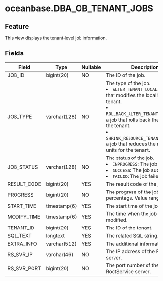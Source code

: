 oceanbase.DBA_OB_TENANT_JOBS
=================================================


Feature
--------------------

This view displays the tenant-level job information.

Fields
----------------------



| Field | Type | Nullable | Description |
|-------------|--------------|------------|-----------------------------------------------------------------------------------------------------------------------------------------------------------------------------------------------------------------------------------------------------------------------------------------------------|
| JOB_ID | bigint(20) | NO | The ID of the job. |
| JOB_TYPE | varchar(128) | NO | The type of the job. <li> `ALTER_TENANT_LOCALITY`: a job that modifies the locality of the tenant.   <li> `ROLLBACK_ALTER_TENANT_LOCALITY`: a job that rolls back the locality of the tenant.   <li> `SHRINK_RESOURCE_TENANT_UNIT_NUM`: a job that reduces the number of units for the tenant. |
| JOB_STATUS | varchar(128) | NO | The status of the job. <li> `INPROGRESS`: The job is ongoing.   <li> `SUCCESS`: The job succeeded.   <li> `FAILED`: The job failed. |
| RESULT_CODE | bigint(20) | YES | The result code of the job. |
| PROGRESS | bigint(20) | NO | The progress of the job, in percentage. Value range: [0,100]. |
| START_TIME | timestamp(6) | YES | The start time of the job. |
| MODIFY_TIME | timestamp(6) | YES | The time when the job was last modified. |
| TENANT_ID | bigint(20) | YES | The ID of the tenant. |
| SQL_TEXT | longtext | YES | The related SQL string. |
| EXTRA_INFO | varchar(512) | YES | The additional information. |
| RS_SVR_IP | varchar(46) | NO | The IP address of the RootService server. |
| RS_SVR_PORT | bigint(20) | NO | The port number of the RootService server. |


